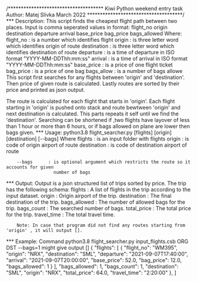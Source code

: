/*************************************
        Kiwi Python weekend entry task
        Author: Matej Slivka
        March 2022
*************************************/
*** Description:
This script finds the cheapest flight path between two places. 
Input is comma seperated values in format:
flight_no 	origin 	destination 	departure 	arrival 	base_price 	bag_price 	bags_allowed
Where:
    flight_no    : is a number which identifies flight
    origin       : is three letter word which identifies origin of route
    destination  : is three letter word which identifies destination of route
    departure    : is a time of departure in ISO format "YYYY-MM-DDThh:mm:ss"
    arrival      : is a time of arrival in ISO format "YYYY-MM-DDThh:mm:ss"
    base_price   : is a price of one flight ticket
    bag_price    : is a price of one bag
    bags_allow   : is a number of bags allowe
This script first searches for any flights between 'origin' and 'destination'.
Then price of given route is calculated.
Lastly routes are sorted by their price and printed as json output.

The route is calculated for each flight that starts in 'origin'.
Each flight starting in 'origin' is pushed onto stack and route bewtween 'origin' and next destination is calculated.
This parts repeats it self until we find the 'destination'.
Searching can be shortened if ,two flights have layover of less than 1 hour or more than 6 hours, or if bags allowed on plane are lower then bags given.
*** Usage:
        python3.8 flight_searcher.py [flights] [origin] [destination] [--bags]
        Where 
        flights     : is an input folder with flights
        origin      : is code of origin airport of route
        destination : is code of destination airport of route

        --bags      : is optional argument which restricts the route so it accounts for given
                      number of bags
*** Output:
        Output is a json structured list of trips sorted by price. The trip has the following schema:
            flights 	 :  A list of flights in the trip according to the input dataset.
            origin 	     :  Origin airport of the trip.
            destination  : 	The final destination of the trip.
            bags_allowed :	The number of allowed bags for the trip.
            bags_count 	 :  The searched number of bags.
            total_price  :	The total price for the trip.
            travel_time  :	The total travel time.
        
        Note: In case that program did not find any routes starting from 'origin' , it will output [].

*** Example: Command
        python3.8 flight_searcher.py input_flights.csb ORG DST --bags=1
        might give output
        []
            {
                "flights": [
                    {
                        "flight_no": "WM395",
                        "origin": "NRX",
                        "destination": "SML",
                        "departure": "2021-09-07T17:40:00",
                        "arrival": "2021-09-07T20:00:00",
                        "base_price": 52.0,
                        "bag_price": 12.0,
                        "bags_allowed": 1
                    }
                ],
                "bags_allowed": 1,
                "bags_count": 1,
                "destination": "SML",
                "origin": "NRX",
                "total_price": 64.0,
                "travel_time": "2:20:00"
            },
        ]
